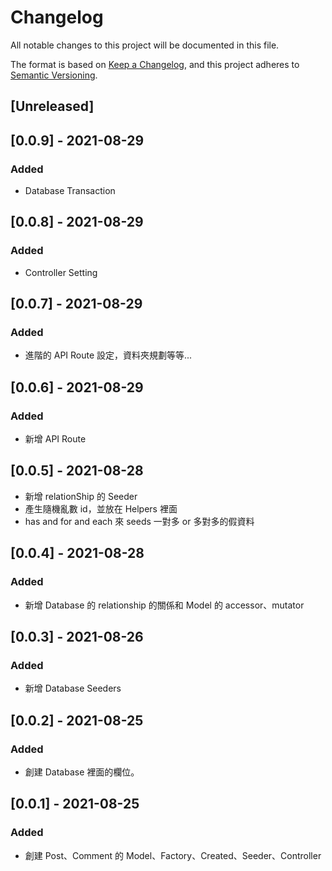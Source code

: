 # Changelog
All notable changes to this project will be documented in this file.

The format is based on [Keep a Changelog](https://keepachangelog.com/en/1.0.0/),
and this project adheres to [Semantic Versioning](https://semver.org/spec/v2.0.0.html).

## [Unreleased]
## [0.0.9] - 2021-08-29
### Added
- Database Transaction

## [0.0.8] - 2021-08-29
### Added
- Controller Setting

## [0.0.7] - 2021-08-29
### Added
- 進階的 API Route 設定，資料夾規劃等等...

## [0.0.6] - 2021-08-29
### Added
- 新增 API Route

## [0.0.5] - 2021-08-28
- 新增 relationShip 的 Seeder
- 產生隨機亂數 id，並放在 Helpers 裡面
- has and for and each 來 seeds 一對多 or 多對多的假資料

## [0.0.4] - 2021-08-28
### Added
- 新增 Database 的 relationship 的關係和 Model 的 accessor、mutator

## [0.0.3] - 2021-08-26
### Added
- 新增 Database Seeders

## [0.0.2] - 2021-08-25
### Added
- 創建 Database 裡面的欄位。

## [0.0.1] - 2021-08-25
### Added
- 創建 Post、Comment 的 Model、Factory、Created、Seeder、Controller





